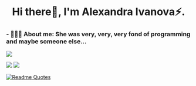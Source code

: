 <!--### Hi there 👋-->

<h1 align="center">Hi there👋, I'm Alexandra Ivanova⚡.</h1> 
<h3 align="left">- 💬🌱✨ About me: She was very, very, very fond of programming and maybe someone else...</h3>


![](https://github-profile-summary-cards.vercel.app/api/cards/profile-details?username=IvanovaAM&theme=moltack)
<!--![](https://github-profile-summary-cards.vercel.app/api/cards/most-commit-language?username=IvanovaAM&theme=flag_india)
![](https://github-profile-summary-cards.vercel.app/api/cards/repos-per-language?username=IvanovaAM&theme=flag_india)-->
![](https://github-profile-summary-cards.vercel.app/api/cards/stats?username=IvanovaAM&theme=moltack)
![](https://github-profile-summary-cards.vercel.app/api/cards/productive-time?username=IvanovaAM&theme=moltack)

[![Readme Quotes](https://quotes-github-readme.vercel.app/api?type=horizontal&theme=light)](https://github.com/piyushsuthar/github-readme-quotes)

<!--
**IvanovaAM/IvanovaAM** is a ✨ _special_ ✨ repository because its `README.md` (this file) appears on your GitHub profile.

Here are some ideas to get you started:

- 🔭 I’m currently working on ...
- 🌱 I’m currently learning ...
- 👯 I’m looking to collaborate on ...
- 🤔 I’m looking for help with ...
- 💬 Ask me about ...
- 📫 How to reach me: ...
- 😄 Pronouns: ...
- ⚡ Fun fact: ...
-->
